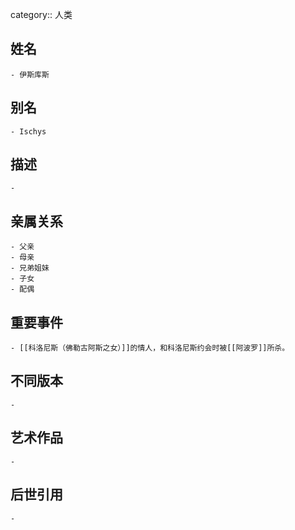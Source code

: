 category:: 人类
## 姓名
	- 伊斯库斯
## 别名
	- Ischys
## 描述
	-
## 亲属关系
	- 父亲
	- 母亲
	- 兄弟姐妹
	- 子女
	- 配偶
## 重要事件
	- [[科洛尼斯（佛勒古阿斯之女）]]的情人，和科洛尼斯约会时被[[阿波罗]]所杀。
## 不同版本
	-
## 艺术作品
	-
## 后世引用
	-
